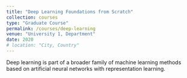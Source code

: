 ```yaml
---
title: "Deep Learning Foundations from Scratch"
collection: courses
type: "Graduate Course"
permalink: /courses/deep-learning
venue: "University 1, Department"
date: 2020
# location: "City, Country"
---
```


Deep learning is part of a broader family of machine learning methods based on artificial neural networks with representation learning. 
